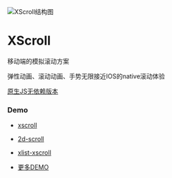 ![XScroll结构图](http://gtms01.alicdn.com/tps/i1/TB1Pmu9FVXXXXaZXFXXEBpbZpXX-1720-1162.png_600x600.jpg)

XScroll
=======

移动端的模拟滚动方案

弹性动画、滚动动画、手势无限接近IOS的native滚动体验

[原生JS无依赖版本](http://xscroll.github.io/demos.html)

### Demo

* [xscroll](../demo/xscroll.html)

* [2d-scroll](../demo/2d.html)

* [xlist-xscroll](../demo/xlist-xscroll.html)

* [更多DEMO](http://xscroll.github.io/demos.html)